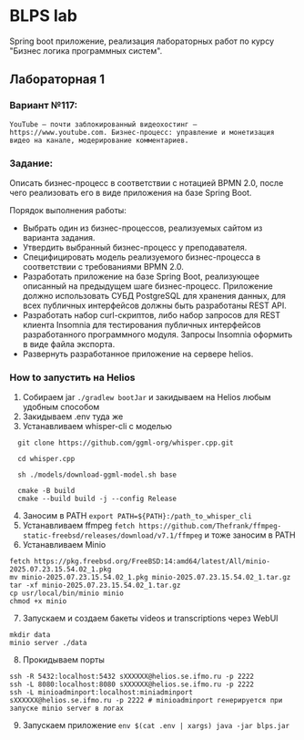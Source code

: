 # BLPS lab

Spring boot приложение, реализация лабораторных работ по курсу "Бизнес логика программных систем".

## Лабораторная 1

### Вариант №117:

`YouTube — почти заблокированный видеохостинг — https://www.youtube.com. Бизнес-процесс: управление и монетизация видео на канале, модерирование комментариев.`

### Задание:

Описать бизнес-процесс в соответствии с нотацией BPMN 2.0, после чего реализовать его в виде приложения на базе Spring
Boot.

Порядок выполнения работы:

* Выбрать один из бизнес-процессов, реализуемых сайтом из варианта задания.
* Утвердить выбранный бизнес-процесс у преподавателя.
* Специфицировать модель реализуемого бизнес-процесса в соответствии с требованиями BPMN 2.0.
* Разработать приложение на базе Spring Boot, реализующее описанный на предыдущем шаге бизнес-процесс. Приложение должно
  использовать СУБД PostgreSQL для хранения данных, для всех публичных интерфейсов должны быть разработаны REST API.
* Разработать набор curl-скриптов, либо набор запросов для REST клиента Insomnia для тестирования публичных интерфейсов
  разработанного программного модуля. Запросы Insomnia оформить в виде файла экспорта.
* Развернуть разработанное приложение на сервере helios.

### How to запустить на Helios

1. Собираем jar `./gradlew bootJar` и закидываем на Helios любым удобным способом
2. Закидываем .env туда же
3. Устанавливаем whisper-cli с моделью
```shell
  git clone https://github.com/ggml-org/whisper.cpp.git
  
  cd whisper.cpp
  
  sh ./models/download-ggml-model.sh base
  
  cmake -B build
  cmake --build build -j --config Release
```
4. Заносим в PATH `export PATH=${PATH}:/path_to_whisper_cli`
5. Устанавливаем ffmpeg `fetch https://github.com/Thefrank/ffmpeg-static-freebsd/releases/download/v7.1/ffmpeg` и тоже заносим в PATH
6. Устанавливаем Minio 
```shell
fetch https://pkg.freebsd.org/FreeBSD:14:amd64/latest/All/minio-2025.07.23.15.54.02_1.pkg
mv minio-2025.07.23.15.54.02_1.pkg minio-2025.07.23.15.54.02_1.tar.gz
tar -xf minio-2025.07.23.15.54.02_1.tar.gz
cp usr/local/bin/minio minio
chmod +x minio
```
7. Запускаем и создаем бакеты videos и transcriptions через WebUI
```shell
mkdir data
minio server ./data
```
8. Прокидываем порты
```shell
ssh -R 5432:localhost:5432 sXXXXXX@helios.se.ifmo.ru -p 2222
ssh -L 8080:localhost:8080 sXXXXXX@helios.se.ifmo.ru -p 2222
ssh -L minioadminport:localhost:miniadminport sXXXXXX@helios.se.ifmo.ru -p 2222 # minioadminport генерируется при запуске minio server в логах
```
9. Запускаем приложение `env $(cat .env | xargs) java -jar blps.jar`

